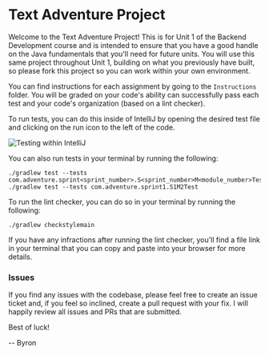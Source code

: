 # Text Adventure Project

Welcome to the Text Adventure Project! This is for Unit 1 of the Backend Development course and is intended to ensure that you have a good handle on the Java fundamentals that you'll need for future units. You will use this same project throughout Unit 1, building on what you previously have built, so please fork this project so you can work within your own environment. 

You can find instructions for each assignment by going to the `Instructions` folder. You will be graded on your code's ability can successfully pass each test and your code's organization (based on a lint checker).

To run tests, you can do this inside of IntelliJ by opening the desired test file and clicking on the run icon to the left of the code.

![Testing within IntelliJ](https://github.com/bqmackay/bd_u1_student_project/blob/main/Instructions/Images/IDE_Test_Instructions.png)

You can also run tests in your terminal by running the following:

```
./gradlew test --tests com.adventure.sprint<sprint_number>.S<sprint_number>M<module_number>Test
./gradlew test --tests com.adventure.sprint1.S1M2Test
```

To run the lint checker, you can do so in your terminal by running the following:

```
./gradlew checkstylemain 
```

If you have any infractions after running the lint checker, you'll find a file link in your terminal that you can copy and paste into your browser for more details.

### Issues

If you find any issues with the codebase, please feel free to create an issue ticket and, if you feel so inclined, create a pull request with your fix. I will happily review all issues and PRs that are submitted.

Best of luck!

-- Byron

